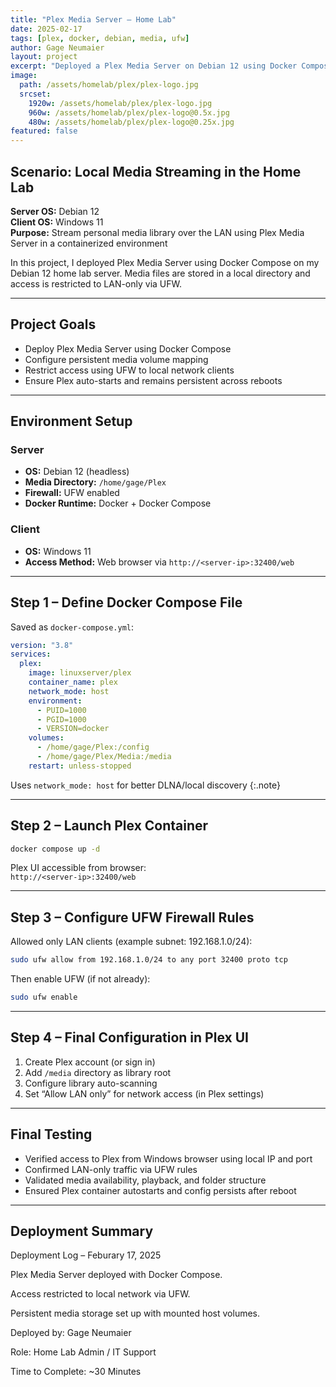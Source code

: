 ```yaml
---
title: "Plex Media Server – Home Lab"
date: 2025-02-17
tags: [plex, docker, debian, media, ufw]
author: Gage Neumaier
layout: project
excerpt: "Deployed a Plex Media Server on Debian 12 using Docker Compose. Media files are hosted locally and access is restricted to LAN using UFW."
image:
  path: /assets/homelab/plex/plex-logo.jpg
  srcset:
    1920w: /assets/homelab/plex/plex-logo.jpg
    960w: /assets/homelab/plex/plex-logo@0.5x.jpg
    480w: /assets/homelab/plex/plex-logo@0.25x.jpg
featured: false
---
```


## Scenario: Local Media Streaming in the Home Lab

**Server OS:** Debian 12  
**Client OS:** Windows 11  
**Purpose:** Stream personal media library over the LAN using Plex Media Server in a containerized environment

In this project, I deployed Plex Media Server using Docker Compose on my Debian 12 home lab server. Media files are stored in a local directory and access is restricted to LAN-only via UFW.

---

## Project Goals

- Deploy Plex Media Server using Docker Compose
- Configure persistent media volume mapping
- Restrict access using UFW to local network clients
- Ensure Plex auto-starts and remains persistent across reboots

---

## Environment Setup

### Server

- **OS:** Debian 12 (headless)
- **Media Directory:** `/home/gage/Plex`
- **Firewall:** UFW enabled
- **Docker Runtime:** Docker + Docker Compose

### Client

- **OS:** Windows 11
- **Access Method:** Web browser via `http://<server-ip>:32400/web`

---

## Step 1 – Define Docker Compose File

Saved as `docker-compose.yml`:

```yaml
version: "3.8"
services:
  plex:
    image: linuxserver/plex
    container_name: plex
    network_mode: host
    environment:
      - PUID=1000
      - PGID=1000
      - VERSION=docker
    volumes:
      - /home/gage/Plex:/config
      - /home/gage/Plex/Media:/media
    restart: unless-stopped
```
Uses `network_mode: host` for better DLNA/local discovery
{:.note}

---

## Step 2 – Launch Plex Container

```bash
docker compose up -d
```

Plex UI accessible from browser:  
`http://<server-ip>:32400/web`

---

## Step 3 – Configure UFW Firewall Rules

Allowed only LAN clients (example subnet: 192.168.1.0/24):

```bash
sudo ufw allow from 192.168.1.0/24 to any port 32400 proto tcp
```

Then enable UFW (if not already):

```bash
sudo ufw enable
```

---

## Step 4 – Final Configuration in Plex UI

1. Create Plex account (or sign in)
2. Add `/media` directory as library root
3. Configure library auto-scanning
4. Set “Allow LAN only” for network access (in Plex settings)

---

## Final Testing

- Verified access to Plex from Windows browser using local IP and port
- Confirmed LAN-only traffic via UFW rules
- Validated media availability, playback, and folder structure
- Ensured Plex container autostarts and config persists after reboot

---

## Deployment Summary

Deployment Log – Feburary 17, 2025

Plex Media Server deployed with Docker Compose.

Access restricted to local network via UFW.

Persistent media storage set up with mounted host volumes.

Deployed by: Gage Neumaier

Role: Home Lab Admin / IT Support

Time to Complete: ~30 Minutes
